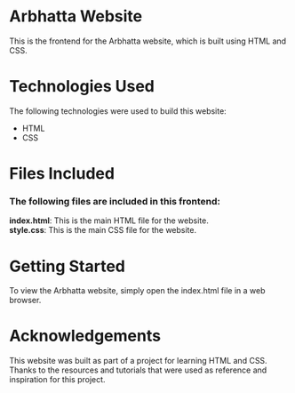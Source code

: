 # Arbhatta Website
This is the frontend for the Arbhatta website, which is built using HTML and CSS.

# Technologies Used
The following technologies were used to build this website:

- HTML
- CSS
# Files Included
### The following files are included in this frontend:

**index.html**: This is the main HTML file for the website.<br />
**style.css**: This is the main CSS file for the website.
# Getting Started
To view the Arbhatta website, simply open the index.html file in a web browser.
 # Acknowledgements
This website was built as part of a project for learning HTML and CSS. Thanks to the resources and tutorials that were used as reference and inspiration for this project.
